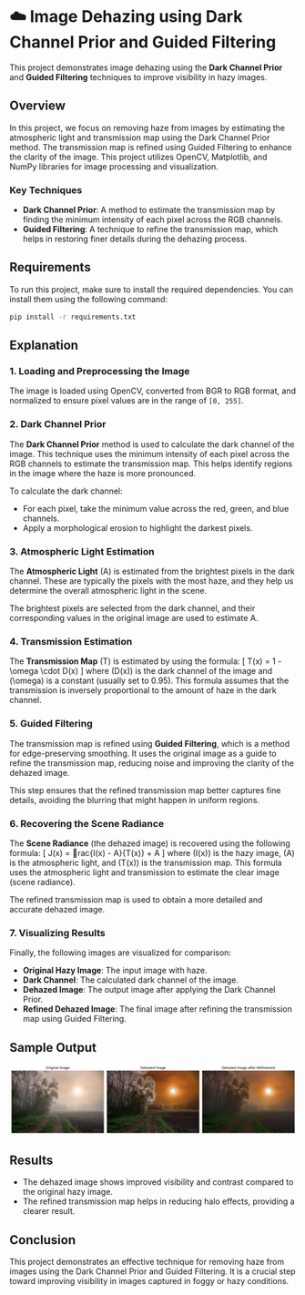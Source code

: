
# ☁️ Image Dehazing using Dark Channel Prior and Guided Filtering

This project demonstrates image dehazing using the **Dark Channel Prior** and **Guided Filtering** techniques to improve visibility in hazy images.

## Overview
In this project, we focus on removing haze from images by estimating the atmospheric light and transmission map using the Dark Channel Prior method. The transmission map is refined using Guided Filtering to enhance the clarity of the image. This project utilizes OpenCV, Matplotlib, and NumPy libraries for image processing and visualization.

### Key Techniques
- **Dark Channel Prior**: A method to estimate the transmission map by finding the minimum intensity of each pixel across the RGB channels.
- **Guided Filtering**: A technique to refine the transmission map, which helps in restoring finer details during the dehazing process.

## Requirements

To run this project, make sure to install the required dependencies. You can install them using the following command:

```bash
pip install -r requirements.txt
```

## Explanation

### 1. **Loading and Preprocessing the Image**
   The image is loaded using OpenCV, converted from BGR to RGB format, and normalized to ensure pixel values are in the range of `[0, 255]`.

### 2. **Dark Channel Prior**
   The **Dark Channel Prior** method is used to calculate the dark channel of the image. This technique uses the minimum intensity of each pixel across the RGB channels to estimate the transmission map. This helps identify regions in the image where the haze is more pronounced.

   To calculate the dark channel:
   - For each pixel, take the minimum value across the red, green, and blue channels.
   - Apply a morphological erosion to highlight the darkest pixels.

### 3. **Atmospheric Light Estimation**
   The **Atmospheric Light** (A) is estimated from the brightest pixels in the dark channel. These are typically the pixels with the most haze, and they help us determine the overall atmospheric light in the scene.

   The brightest pixels are selected from the dark channel, and their corresponding values in the original image are used to estimate A.

### 4. **Transmission Estimation**
   The **Transmission Map** (T) is estimated by using the formula:
   \[
   T(x) = 1 - \omega \cdot D(x)
   \]
   where \(D(x)\) is the dark channel of the image and \(\omega\) is a constant (usually set to 0.95). This formula assumes that the transmission is inversely proportional to the amount of haze in the dark channel.

### 5. **Guided Filtering**
   The transmission map is refined using **Guided Filtering**, which is a method for edge-preserving smoothing. It uses the original image as a guide to refine the transmission map, reducing noise and improving the clarity of the dehazed image.

   This step ensures that the refined transmission map better captures fine details, avoiding the blurring that might happen in uniform regions.

### 6. **Recovering the Scene Radiance**
   The **Scene Radiance** (the dehazed image) is recovered using the following formula:
   \[
   J(x) = rac{I(x) - A}{T(x)} + A
   \]
   where \(I(x)\) is the hazy image, \(A\) is the atmospheric light, and \(T(x)\) is the transmission map. This formula uses the atmospheric light and transmission to estimate the clear image (scene radiance).

   The refined transmission map is used to obtain a more detailed and accurate dehazed image.

### 7. **Visualizing Results**
   Finally, the following images are visualized for comparison:
   - **Original Hazy Image**: The input image with haze.
   - **Dark Channel**: The calculated dark channel of the image.
   - **Dehazed Image**: The output image after applying the Dark Channel Prior.
   - **Refined Dehazed Image**: The final image after refining the transmission map using Guided Filtering.

## Sample Output

![Original Image](Output-Images/single-image-dehazing.png)

## Results
- The dehazed image shows improved visibility and contrast compared to the original hazy image.
- The refined transmission map helps in reducing halo effects, providing a clearer result.

## Conclusion
This project demonstrates an effective technique for removing haze from images using the Dark Channel Prior and Guided Filtering. It is a crucial step toward improving visibility in images captured in foggy or hazy conditions.

